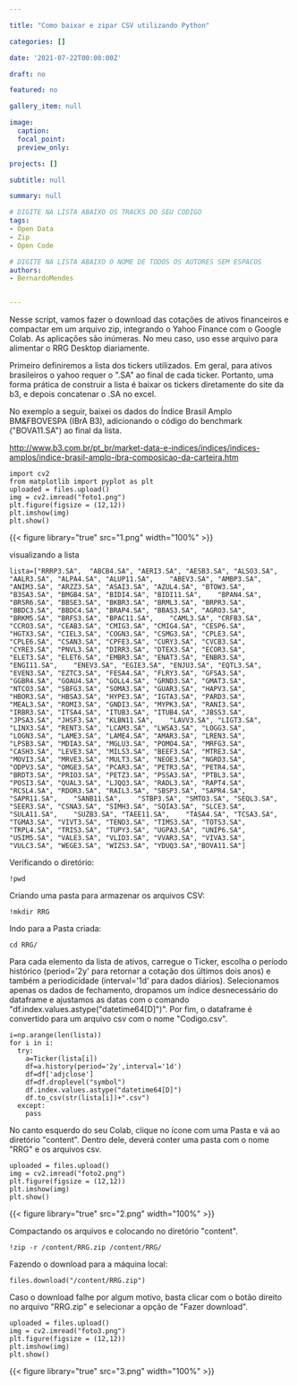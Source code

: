 ```yaml
---

title: "Como baixar e zipar CSV utilizando Python"

categories: []

date: '2021-07-22T00:00:00Z' 

draft: no

featured: no

gallery_item: null

image:
  caption: 
  focal_point: 
  preview_only: 

projects: []

subtitle: null

summary: null

# DIGITE NA LISTA ABAIXO OS TRACKS DO SEU CODIGO
tags: 
- Open Data
- Zip
- Open Code

# DIGITE NA LISTA ABAIXO O NOME DE TODOS OS AUTORES SEM ESPACOS
authors:
- BernardoMendes


---
```



Nesse script, vamos fazer o download das cotações de ativos financeiros e compactar em um arquivo zip, integrando o Yahoo Finance com o Google Colab. As aplicações são inúmeras. No meu caso, uso esse arquivo para alimentar o RRG Desktop diariamente.

Primeiro definiremos a lista dos tickers utilizados. Em geral, para ativos brasileiros o yahoo requer o ".SA" ao final de cada ticker. Portanto, uma forma prática de construir a lista é baixar os tickers diretamente do site da b3, e depois concatenar o .SA no excel.

No exemplo a seguir, baixei os dados do Índice Brasil Amplo BM&FBOVESPA (IBrA B3), adicionando o código do benchmark ("BOVA11.SA") ao final da lista.

http://www.b3.com.br/pt_br/market-data-e-indices/indices/indices-amplos/indice-brasil-amplo-ibra-composicao-da-carteira.htm


    import cv2
    from matplotlib import pyplot as plt
    uploaded = files.upload()
    img = cv2.imread("foto1.png")
    plt.figure(figsize = (12,12))
    plt.imshow(img)
    plt.show()

{{< figure library="true" src="1.png" width="100%" >}}



visualizando a lista

    lista=["RRRP3.SA",	"ABCB4.SA",	"AERI3.SA",	"AESB3.SA",	"ALSO3.SA",	"AALR3.SA",	"ALPA4.SA",	"ALUP11.SA",	"ABEV3.SA",	"AMBP3.SA",	"ANIM3.SA",	"ARZZ3.SA",	"ASAI3.SA",	"AZUL4.SA",	"BTOW3.SA",	"B3SA3.SA",	"BMGB4.SA",	"BIDI4.SA",	"BIDI11.SA",	"BPAN4.SA",	"BRSR6.SA",	"BBSE3.SA",	"BKBR3.SA",	"BRML3.SA",	"BRPR3.SA",	"BBDC3.SA",	"BBDC4.SA",	"BRAP4.SA",	"BBAS3.SA",	"AGRO3.SA",	"BRKM5.SA",	"BRFS3.SA",	"BPAC11.SA",	"CAML3.SA",	"CRFB3.SA",	"CCRO3.SA",	"CEAB3.SA",	"CMIG3.SA",	"CMIG4.SA",	"CESP6.SA",	"HGTX3.SA",	"CIEL3.SA",	"COGN3.SA",	"CSMG3.SA",	"CPLE3.SA",	"CPLE6.SA",	"CSAN3.SA",	"CPFE3.SA",	"CURY3.SA",	"CVCB3.SA",	"CYRE3.SA",	"PNVL3.SA",	"DIRR3.SA",	"DTEX3.SA",	"ECOR3.SA",	"ELET3.SA",	"ELET6.SA",	"EMBR3.SA",	"ENAT3.SA",	"ENBR3.SA",	"ENGI11.SA",	"ENEV3.SA",	"EGIE3.SA",	"ENJU3.SA",	"EQTL3.SA",	"EVEN3.SA",	"EZTC3.SA",	"FESA4.SA",	"FLRY3.SA",	"GFSA3.SA",	"GGBR4.SA",	"GOAU4.SA",	"GOLL4.SA",	"GRND3.SA",	"GMAT3.SA",	"NTCO3.SA",	"SBFG3.SA",	"SOMA3.SA",	"GUAR3.SA",	"HAPV3.SA",	"HBOR3.SA",	"HBSA3.SA",	"HYPE3.SA",	"IGTA3.SA",	"PARD3.SA",	"MEAL3.SA",	"ROMI3.SA",	"GNDI3.SA",	"MYPK3.SA",	"RANI3.SA",	"IRBR3.SA",	"ITSA4.SA",	"ITUB3.SA",	"ITUB4.SA",	"JBSS3.SA",	"JPSA3.SA",	"JHSF3.SA",	"KLBN11.SA",	"LAVV3.SA",	"LIGT3.SA",	"LINX3.SA",	"RENT3.SA",	"LCAM3.SA",	"LWSA3.SA",	"LOGG3.SA",	"LOGN3.SA",	"LAME3.SA",	"LAME4.SA",	"AMAR3.SA",	"LREN3.SA",	"LPSB3.SA",	"MDIA3.SA",	"MGLU3.SA",	"POMO4.SA",	"MRFG3.SA",	"CASH3.SA",	"LEVE3.SA",	"MILS3.SA",	"BEEF3.SA",	"MTRE3.SA",	"MOVI3.SA",	"MRVE3.SA",	"MULT3.SA",	"NEOE3.SA",	"NGRD3.SA",	"ODPV3.SA",	"OMGE3.SA",	"PCAR3.SA",	"PETR3.SA",	"PETR4.SA",	"BRDT3.SA",	"PRIO3.SA",	"PETZ3.SA",	"PSSA3.SA",	"PTBL3.SA",	"POSI3.SA",	"QUAL3.SA",	"LJQQ3.SA",	"RADL3.SA",	"RAPT4.SA",	"RCSL4.SA",	"RDOR3.SA",	"RAIL3.SA",	"SBSP3.SA",	"SAPR4.SA",	"SAPR11.SA",	"SANB11.SA",	"STBP3.SA",	"SMTO3.SA",	"SEQL3.SA",	"SEER3.SA",	"CSNA3.SA",	"SIMH3.SA",	"SQIA3.SA",	"SLCE3.SA",	"SULA11.SA",	"SUZB3.SA",	"TAEE11.SA",	"TASA4.SA",	"TCSA3.SA",	"TGMA3.SA",	"VIVT3.SA",	"TEND3.SA",	"TIMS3.SA",	"TOTS3.SA",	"TRPL4.SA",	"TRIS3.SA",	"TUPY3.SA",	"UGPA3.SA",	"UNIP6.SA",	"USIM5.SA",	"VALE3.SA",	"VLID3.SA",	"VVAR3.SA",	"VIVA3.SA",	"VULC3.SA",	"WEGE3.SA",	"WIZS3.SA",	"YDUQ3.SA","BOVA11.SA"]
    
Verificando o diretório:

    !pwd

Criando uma pasta para armazenar os arquivos CSV:

    !mkdir RRG

Indo para a Pasta criada:

    cd RRG/


Para cada elemento da lista de ativos, carregue o Ticker, escolha o período histórico (period='2y' para retornar a cotação dos últimos dois anos) e também a periodicidade (interval='1d' para dados diários). Selecionamos apenas os dados de fechamento, dropamos um índice desnecessário do dataframe e ajustamos as datas com o comando "df.index.values.astype("datetime64[D]")". Por fim, o dataframe é convertido para um arquivo csv com o nome "Codigo.csv".

    i=np.arange(len(lista))
    for i in i:
      try:
        a=Ticker(lista[i])
        df=a.history(period='2y',interval='1d')
        df=df['adjclose']
        df=df.droplevel("symbol")
        df.index.values.astype("datetime64[D]")
        df.to_csv(str(lista[i])+".csv")
      except:
        pass
        
No canto esquerdo do seu Colab, clique no ícone com uma Pasta e vá ao diretório "content". Dentro dele, deverá conter uma pasta com o nome "RRG" e os arquivos csv.

    uploaded = files.upload()
    img = cv2.imread("foto2.png")
    plt.figure(figsize = (12,12))
    plt.imshow(img)
    plt.show()

{{< figure library="true" src="2.png" width="100%" >}}


Compactando os arquivos e colocando no diretório "content".


    !zip -r /content/RRG.zip /content/RRG/
  
Fazendo o download para a máquina local:

    files.download("/content/RRG.zip")

Caso o download falhe por algum motivo, basta clicar com o botão direito no arquivo "RRG.zip" e selecionar a opção de "Fazer download".

    uploaded = files.upload()
    img = cv2.imread("foto3.png")
    plt.figure(figsize = (12,12))
    plt.imshow(img)
    plt.show()
   
{{< figure library="true" src="3.png" width="100%" >}}

